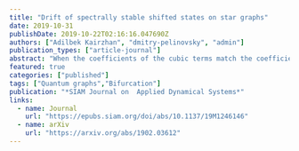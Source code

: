 ```yaml
---
title: "Drift of spectrally stable shifted states on star graphs"
date: 2019-10-31
publishDate: 2019-10-22T02:16:16.047690Z
authors: ["Adilbek Kairzhan", "dmitry-pelinovsky", "admin"]
publication_types: ["article-journal"]
abstract: "When the coefficients of the cubic terms match the coefficients in the boundary conditions at a vertex of a star graph and satisfy a certain constraint, the nonlinear Schrödinger (NLS) equation on the star graph can be transformed to the NLS equation on a real line. Such balanced star graphs have appeared in the context of reflectionless transmission of solitary waves. Steady states on such balanced star graphs can be translated along the edges with a translational parameter and are referred to as the shifted states. When the star graph has exactly one incoming edge and several outgoing edges, the steady states are spectrally stable if their monotonic tails are located on the outgoing edges. These spectrally stable states are degenerate minimizers of the action functional with the degeneracy due to the translational symmetry. Nonlinear stability of these spectrally stable states has been an open problem up to now. In this paper, we prove that these spectrally stable states are nonlinearly unstable because of the irreversible drift along the incoming edge towards the vertex of the star graph. When the shifted states reach the vertex as a result of the drift, they become saddle points of the action functional, in which case the nonlinear instability leads to their destruction. In addition to rigorous mathematical results, we use numerical simulations to illustrate the drift instability and destruction of the shifted states on the balanced star graph."
featured: true
categories: ["published"]
tags: ["Quantum graphs","Bifurcation"]
publication: "*SIAM Journal on  Applied Dynamical Systems*"
links:
  - name: Journal
    url: "https://epubs.siam.org/doi/abs/10.1137/19M1246146"
  - name: arXiv
    url: "https://arxiv.org/abs/1902.03612"
---
```


